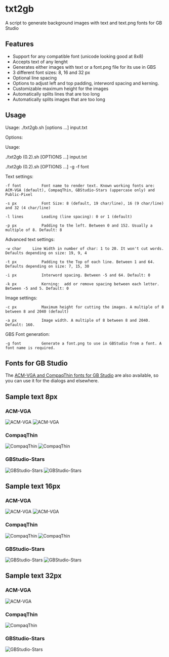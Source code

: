 # txt2gb
A script to generate background images with text and text.png fonts for GB Studio

## Features
* Support for any compatible font (unicode looking good at 8x8)
* Accepts text of any lenght
* Generates either images with text or a font.png file for its use in GBS
* 3 different font sizes: 8, 16 and 32 px
* Optional line spacing
* Options to adjust left and top padding, interword spacing and kerning.
* Customizable maximum height for the images
* Automatically splits lines that are too long
* Automatically splits images that are too long

## Usage

Usage: ./txt2gb.sh [options ...] input.txt

Options: 

Usage: 

./txt2gb (0.2).sh [OPTIONS ...] input.txt

./txt2gb (0.2).sh [OPTIONS ...] -g -f font

Text settings: 

    -f font         Font name to render text. Known working fonts are: ACM-VGA (default), CompaqThin, GBStudio-Stars (uppercase only) and Public-Pixel
    
    -s px           Font Size: 8 (default, 19 char/line), 16 (9 char/line) and 32 (4 char/line)
    
    -l lines        Leading (line spacing): 0 or 1 (default)
    
    -p px           Padding to the left. Between 0 and 152. Usually a multiple of 8. Default: 8
    

Advanced text settings:

    -w char     Line Width in number of char: 1 to 20. It won't cut words. Defaults depending on size: 19, 9, 4
    
    -t px           Padding to the Top of each line. Between 1 and 64. Defaults depending on size: 7, 15, 30
    
    -i px           Interword spacing. Between -5 and 64. Default: 0
    
    -k px           Kerning:  add or remove spacing between each letter. Between -5 and 5. Default: 0
    
    
Image settings:

    -c px           Maximum height for cutting the images. A multiple of 8 between 8 and 2040 (default)   
    
    -a px           Image width. A multiple of 8 between 8 and 2040. Default: 160.
    

GBS Font generation:

    -g font         Generate a font.png to use in GBStudio from a font. A font name is required.
    


## Fonts for GB Studio
The [ACM-VGA and CompaqThin fonts for GB Studio](https://github.com/kresp0/compaqthin-and-acm-vga-fonts) are also available, so you can use it for the dialogs and elsewhere.

## Sample text 8px

### ACM-VGA
![ACM-VGA](/samples/ACM-VGA-s8-l1.png)
![ACM-VGA](/samples/ACM-VGA-s8-l0.png)

### CompaqThin
![CompaqThin](/samples/CompaqThin-s8-l1.png)
![CompaqThin](/samples/CompaqThin-s8-l0.png)

### GBStudio-Stars
![GBStudio-Stars](/samples/GBStudio-Stars-s8-l1.png)
![GBStudio-Stars](/samples/GBStudio-Stars-s8-l0.png)


## Sample text 16px

### ACM-VGA
![ACM-VGA](/samples/ACM-VGA-s16-l1.png)
![ACM-VGA](/samples/ACM-VGA-s16-l0.png)

### CompaqThin
![CompaqThin](/samples/CompaqThin-s16-l1.png)
![CompaqThin](/samples/CompaqThin-s16-l0.png)

### GBStudio-Stars
![GBStudio-Stars](/samples/GBStudio-Stars-s16-l1.png)
![GBStudio-Stars](/samples/GBStudio-Stars-s16-l0.png)


## Sample text 32px

### ACM-VGA
![ACM-VGA](/samples/ACM-VGA-s32-l0.png)

### CompaqThin
![CompaqThin](/samples/CompaqThin-s32-l0.png)

### GBStudio-Stars
![GBStudio-Stars](/samples/GBStudio-Stars-s32-l0.png)

